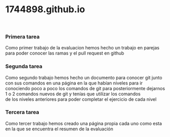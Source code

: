 # 1744898.github.io
<br>
<h3>Primera tarea</h3>
<p>Como primer trabajo de la evaluacion hemos hecho un trabajo en parejas para poder conocer las ramas y el pull request en github</p>

<h3>Segunda tarea</h3>
<p>Como segundo trabajo hemos hecho un documento para conocer git junto con sus comandos en una página en la que habían niveles para ir <br>
conociendo poco a poco los comandos de git para posteriormente dejarnos 1 o 2 comandos nuevos de git y tenías que utilizar los comandos <br>
de los niveles anteriores para poder completar el ejercicio de cada nivel</p>


<h3>Tercera tarea</h3>
<p>Como tercer trabajo hemos creado una página propia cada uno como esta en la que se encuentra el resumen de la evaluación</p>

